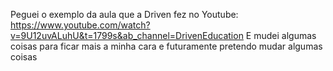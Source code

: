 Peguei o exemplo da aula que a Driven fez no Youtube: https://www.youtube.com/watch?v=9U12uvALuhU&t=1799s&ab_channel=DrivenEducation
E mudei algumas coisas para ficar mais a minha cara e futuramente pretendo mudar algumas coisas

